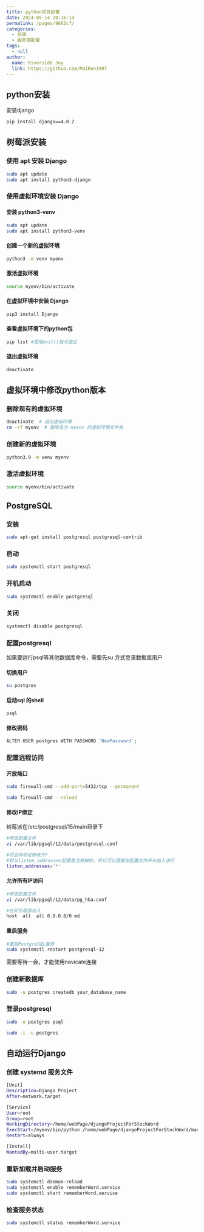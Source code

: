 ```yaml
---
title: python项目部署
date: 2024-05-14 20:16:14
permalink: /pages/9662cf/
categories: 
  - 前端
  - 服务端配置
tags: 
  - null
author: 
  name: Riverside Joy
  link: https://github.com/MaiRen1997
---
```

## python安装

安装django

```sh
pip install django==4.0.2
```

## 树莓派安装

### 使用 apt 安装 Django

```sh
sudo apt update
sudo apt install python3-django
```

### 使用虚拟环境安装 Django

#### 安装 python3-venv

```sh
sudo apt update
sudo apt install python3-venv
```

#### 创建一个新的虚拟环境

```sh
python3 -m venv myenv
```

#### 激活虚拟环境

```sh
source myenv/bin/activate
```

#### 在虚拟环境中安装 Django

```sh
pip3 install Django
```

#### 查看虚拟环境下的python包

```sh
pip list #使用exit()指令退出
```

#### 退出虚拟环境

```sh
deactivate
```



## 虚拟环境中修改python版本

### 删除现有的虚拟环境

```sh
deactivate  # 退出虚拟环境
rm -rf myenv  # 删除名为 myenv 的虚拟环境文件夹
```

### 创建新的虚拟环境

```sh
python3.9 -m venv myenv
```

### 激活虚拟环境

```sh
source myenv/bin/activate
```

## PostgreSQL

### 安装

```sh
sudo apt-get install postgresql postgresql-contrib
```

### 启动

```sh
sudo systemctl start postgresql
```

### 开机启动

```sh
sudo systemctl enable postgresql
```

### 关闭

```sh
systemctl disable postgresql
```



### 配置postgresql

如果要运行psql等其他数据库命令，需要先su 方式登录数据库用户

#### 切换用户

```sh
su postgres
```

#### 启动sql 的shell

```sh
psql
```

#### 修改密码

```sh
ALTER USER postgres WITH PASSWORD 'NewPassword';
```

### 配置远程访问

#### 开放端口

```sh
sudo firewall-cmd --add-port=5432/tcp --permanent

sudo firewall-cmd --reload
```

#### 修改IP绑定

树莓派在/etc/postgresql/15/main目录下

```sh
#修改配置文件
vi /var/lib/pgsql/12/data/postgresql.conf 

#将监听地址修改为*
#默认listen_addresses配置是注释掉的，所以可以直接在配置文件开头加入该行
listen_addresses='*'
```

#### 允许所有IP访问

```sh
#修改配置文件
vi /var/lib/pgsql/12/data/pg_hba.conf

#在问价尾部加入
host  all  all 0.0.0.0/0 md
```

#### 重启服务

```sh
#重启PostgreSQL服务
sudo systemctl restart postgresql-12
```

需要等待一会，才能使用navicate连接

### 创建新数据库

```sh
sudo -u postgres createdb your_database_name
```

### 登录postgresql

```sh
sudo -u postgres psql
```

```sh
sudo -i -u postgres
```

## 自动运行Django

### 创建 systemd 服务文件

```sh
[Unit]
Description=Django Project
After=network.target

[Service]
User=root
Group=root
WorkingDirectory=/home/webPage/djangoProjectForStockWord
ExecStart=/myenv/bin/python /home/webPage/djangoProjectForStockWord/manage.py runserver 0.0.0.0:8000
Restart=always

[Install]
WantedBy=multi-user.target
```

### 重新加载并启动服务

```sh
sudo systemctl daemon-reload
sudo systemctl enable rememberWord.service
sudo systemctl start rememberWord.service
```

### 检查服务状态

```sh
sudo systemctl status rememberWord.service
```














